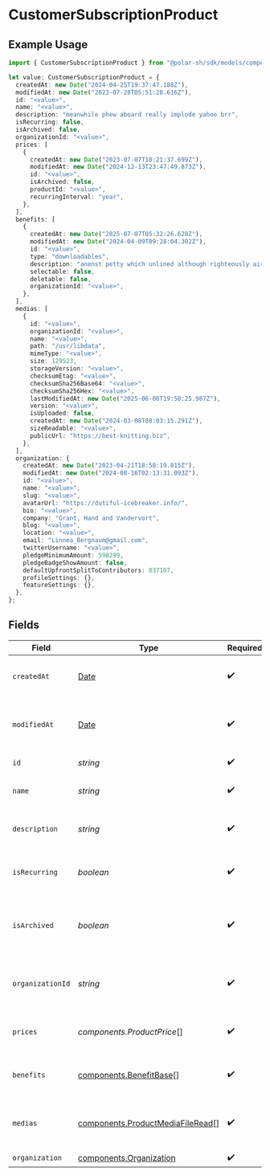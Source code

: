 # CustomerSubscriptionProduct

## Example Usage

```typescript
import { CustomerSubscriptionProduct } from "@polar-sh/sdk/models/components";

let value: CustomerSubscriptionProduct = {
  createdAt: new Date("2024-04-25T19:37:47.188Z"),
  modifiedAt: new Date("2023-07-28T05:51:28.616Z"),
  id: "<value>",
  name: "<value>",
  description: "meanwhile phew aboard really implode yahoo brr",
  isRecurring: false,
  isArchived: false,
  organizationId: "<value>",
  prices: [
    {
      createdAt: new Date("2023-07-07T10:21:37.699Z"),
      modifiedAt: new Date("2024-12-13T23:47:49.873Z"),
      id: "<value>",
      isArchived: false,
      productId: "<value>",
      recurringInterval: "year",
    },
  ],
  benefits: [
    {
      createdAt: new Date("2025-07-07T05:32:26.628Z"),
      modifiedAt: new Date("2024-04-09T09:28:04.302Z"),
      id: "<value>",
      type: "downloadables",
      description: "anenst petty which unlined although righteously airline",
      selectable: false,
      deletable: false,
      organizationId: "<value>",
    },
  ],
  medias: [
    {
      id: "<value>",
      organizationId: "<value>",
      name: "<value>",
      path: "/usr/libdata",
      mimeType: "<value>",
      size: 129523,
      storageVersion: "<value>",
      checksumEtag: "<value>",
      checksumSha256Base64: "<value>",
      checksumSha256Hex: "<value>",
      lastModifiedAt: new Date("2025-06-08T19:50:25.987Z"),
      version: "<value>",
      isUploaded: false,
      createdAt: new Date("2024-03-08T08:03:15.291Z"),
      sizeReadable: "<value>",
      publicUrl: "https://best-knitting.biz",
    },
  ],
  organization: {
    createdAt: new Date("2023-04-21T18:58:19.815Z"),
    modifiedAt: new Date("2024-08-16T02:13:31.093Z"),
    id: "<value>",
    name: "<value>",
    slug: "<value>",
    avatarUrl: "https://dutiful-icebreaker.info/",
    bio: "<value>",
    company: "Grant, Hand and Vandervort",
    blog: "<value>",
    location: "<value>",
    email: "Linnea_Bergnaum@gmail.com",
    twitterUsername: "<value>",
    pledgeMinimumAmount: 598299,
    pledgeBadgeShowAmount: false,
    defaultUpfrontSplitToContributors: 837107,
    profileSettings: {},
    featureSettings: {},
  },
};
```

## Fields

| Field                                                                                         | Type                                                                                          | Required                                                                                      | Description                                                                                   |
| --------------------------------------------------------------------------------------------- | --------------------------------------------------------------------------------------------- | --------------------------------------------------------------------------------------------- | --------------------------------------------------------------------------------------------- |
| `createdAt`                                                                                   | [Date](https://developer.mozilla.org/en-US/docs/Web/JavaScript/Reference/Global_Objects/Date) | :heavy_check_mark:                                                                            | Creation timestamp of the object.                                                             |
| `modifiedAt`                                                                                  | [Date](https://developer.mozilla.org/en-US/docs/Web/JavaScript/Reference/Global_Objects/Date) | :heavy_check_mark:                                                                            | Last modification timestamp of the object.                                                    |
| `id`                                                                                          | *string*                                                                                      | :heavy_check_mark:                                                                            | The ID of the product.                                                                        |
| `name`                                                                                        | *string*                                                                                      | :heavy_check_mark:                                                                            | The name of the product.                                                                      |
| `description`                                                                                 | *string*                                                                                      | :heavy_check_mark:                                                                            | The description of the product.                                                               |
| `isRecurring`                                                                                 | *boolean*                                                                                     | :heavy_check_mark:                                                                            | Whether the product is a subscription tier.                                                   |
| `isArchived`                                                                                  | *boolean*                                                                                     | :heavy_check_mark:                                                                            | Whether the product is archived and no longer available.                                      |
| `organizationId`                                                                              | *string*                                                                                      | :heavy_check_mark:                                                                            | The ID of the organization owning the product.                                                |
| `prices`                                                                                      | *components.ProductPrice*[]                                                                   | :heavy_check_mark:                                                                            | List of prices for this product.                                                              |
| `benefits`                                                                                    | [components.BenefitBase](../../models/components/benefitbase.md)[]                            | :heavy_check_mark:                                                                            | List of benefits granted by the product.                                                      |
| `medias`                                                                                      | [components.ProductMediaFileRead](../../models/components/productmediafileread.md)[]          | :heavy_check_mark:                                                                            | List of medias associated to the product.                                                     |
| `organization`                                                                                | [components.Organization](../../models/components/organization.md)                            | :heavy_check_mark:                                                                            | N/A                                                                                           |